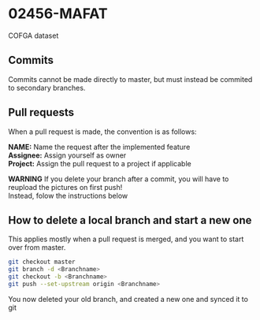 # 02456-MAFAT
COFGA dataset


## Commits
Commits cannot be made directly to master, but must instead be commited to secondary branches.

## Pull requests
When a pull request is made, the convention is as follows:  

**NAME:** Name the request after the implemented feature  
**Assignee:** Assign yourself as owner  
**Project:** Assign the pull request to a project if applicable  

**WARNING** If you delete your branch after a commit, you will have to reupload the pictures on first push!  
Instead, folow the instructions below
## How to delete a local branch and start a new one
This applies mostly when a pull request is merged, and you want to start over from master.

```bash
git checkout master
git branch -d <Branchname>
git checkout -b <Branchname>
git push --set-upstream origin <Branchname>
```
You now deleted your old branch, and created a new one and synced it to git

